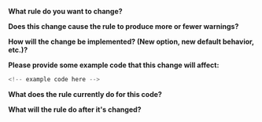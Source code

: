 **What rule do you want to change?**


**Does this change cause the rule to produce more or fewer warnings?**


**How will the change be implemented? (New option, new default behavior, etc.)?**


**Please provide some example code that this change will affect:**

```js
<!-- example code here -->
```

**What does the rule currently do for this code?**


**What will the rule do after it's changed?**

